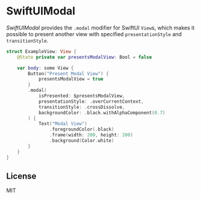 # SwiftUIModal

_SwiftUIModal_ provides the `.modal` modifier for SwiftUI `View`s, which makes it possible to present another view with specified `presentationStyle` and `transitionStyle`.

```swift
struct ExampleView: View {
    @State private var presentsModalView: Bool = false

    var body: some View {
        Button("Present Modal View") {
            presentsModalView = true
        }
        .modal(
            isPresented: $presentsModalView,
            presentationStyle: .overCurrentContext,
            transitionStyle: .crossDissolve,
            backgroundColor: .black.withAlphaComponent(0.7)
        ) {
            Text("Modal View")
                .foregroundColor(.black)
                .frame(width: 200, height: 200)
                .background(Color.white)
        }
    }
}
```

## License

MIT
